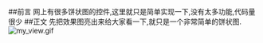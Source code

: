 ##前言
  网上有很多饼状图的控件,这里就只是简单实现一下,没有太多功能,代码量很少
##正文
  先把效果图亮出来给大家看一下,就只是一个非常简单的饼状图.
![my_view.gif](https://upload-images.jianshu.io/upload_images/3516640-b92d4b89f1c45974.gif?imageMogr2/auto-orient/strip)
